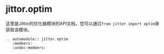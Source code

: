jittor.optim
=====================

这里是Jittor的优化器模块的API文档，您可以通过`from jittor import optim`来获取该模块。

```eval_rst
.. automodule:: jittor.optim
   :members:
   :undoc-members:
```

